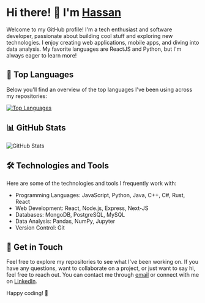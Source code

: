 # Hi there! 👋 I'm [Hassan](https://github.com/ni9logic)

Welcome to my GitHub profile! I'm a tech enthusiast and software developer, passionate about building cool stuff and exploring new technologies. I enjoy creating web applications, mobile apps, and diving into data analysis. My favorite languages are ReactJS and Python, but I'm always eager to learn more!

## 🚀 Top Languages

Below you'll find an overview of the top languages I've been using across my repositories:

[![Top Languages](https://github-readme-stats.vercel.app/api/top-langs/?username=ni9logic&layout=compact&hide=html,css&langs_count=6)](https://github.com/ni9logic)

## 📊 GitHub Stats

![GitHub Stats](https://github-readme-stats.vercel.app/api?username=ni9logic&show_icons=true&count_private=true&hide=prs,issues,contribs)

## 🛠️ Technologies and Tools

Here are some of the technologies and tools I frequently work with:

- Programming Languages: JavaScript, Python, Java, C++, C#, Rust, React
- Web Development: React, Node.js, Express, Next-JS
- Databases: MongoDB, PostgreSQL, MySQL
- Data Analysis: Pandas, NumPy, Jupyter
- Version Control: Git

## 📝 Get in Touch

Feel free to explore my repositories to see what I've been working on. If you have any questions, want to collaborate on a project, or just want to say hi, feel free to reach out. You can contact me through [email](mailto:rehmanhassan117@gmail.com) or connect with me on [LinkedIn](https://www.linkedin.com/in/hassan-i-am/).

Happy coding! 🚀
